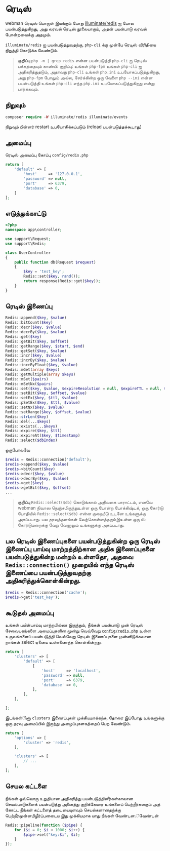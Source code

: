 # ரெடிஸ்

webman ரெடிஸ் பொருள் இயங்கும் போது [illuminate/redis](https://github.com/illuminate/redis) ஐ போல பயன்படுத்துகிறது, அது லரவல் ரெடிஸ் நூலையாகும், அதன் பயன்பாடு லரவல் போன்றவைக்கு அதமும்.

`illuminate/redis` ஐ பயன்படுத்துவதற்கு, `php-cli` க்கு முன்பே ரெடிஸ் விரிதியை நிறுத்தி கொடுக்க வேண்டும்.

> **குறிப்பு**
> `php -m | grep redis` என்ன பயன்படுத்தி `php-cli` ஐ ரெடிஸ் பக்கத்தையும் காண்பி. குறிப்பு: உங்கள் `php-fpm` உங்கள் `php-cli` ஐ அதிகரித்துதடும், அதாவது `php-cli` உங்கள் `php.ini` உபயோகப்படுத்துகிறது,  அது `php-fpm` போலும் அல்ல, சேர்க்கின்ற ஒரு வேளை `php --ini` என்ன பயன்படுத்தி உங்கள் `php-cli` எந்த `php.ini` உபயோகப்படுத்துகிறது என்று பார்க்கவும்.

## நிறுவும்

```php
composer require -W illuminate/redis illuminate/events
```

நிறுவும் பின்னர் restart உபயோகிக்கப்படும் (reload பயன்படுத்தக்கூடாது)


## அமைப்பு
ரெடிஸ் அமைப்பு கோப்பு `config/redis.php`
```php
return [
    'default' => [
        'host'     => '127.0.0.1',
        'password' => null,
        'port'     => 6379,
        'database' => 0,
    ]
];
```

## எடுத்துக்காட்டு
```php
<?php
namespace app\controller;

use support\Request;
use support\Redis;

class UserController
{
    public function db(Request $request)
    {
        $key = 'test_key';
        Redis::set($key, rand());
        return response(Redis::get($key));
    }
}
```

## ரெடிஸ் இணைப்பு
```php
Redis::append($key, $value)
Redis::bitCount($key)
Redis::decr($key, $value)
Redis::decrBy($key, $value)
Redis::get($key)
Redis::getBit($key, $offset)
Redis::getRange($key, $start, $end)
Redis::getSet($key, $value)
Redis::incr($key, $value)
Redis::incrBy($key, $value)
Redis::incrByFloat($key, $value)
Redis::mGet(array $keys)
Redis::getMultiple(array $keys)
Redis::mSet($pairs)
Redis::mSetNx($pairs)
Redis::set($key, $value, $expireResolution = null, $expireTTL = null, $flag = null)
Redis::setBit($key, $offset, $value)
Redis::setEx($key, $ttl, $value)
Redis::pSetEx($key, $ttl, $value)
Redis::setNx($key, $value)
Redis::setRange($key, $offset, $value)
Redis::strLen($key)
Redis::del(...$keys)
Redis::exists(...$keys)
Redis::expire($key, $ttl)
Redis::expireAt($key, $timestamp)
Redis::select($dbIndex)
```
ஒருபோலவே
```php
$redis = Redis::connection('default');
$redis->append($key, $value)
$redis->bitCount($key)
$redis->decr($key, $value)
$redis->decrBy($key, $value)
$redis->get($key)
$redis->getBit($key, $offset)
...
```

> **குறிப்பு**
> `Redis::select($db)` கொடுங்கால் அதிவகை பாராட்டம், எனவே webman நிவாஸ நெஞ்சமிருந்துஉள்ள ஒரு போன்ற போக்கிஷ்டக், ஒரு கோர்டு போதியில் `Redis::select($db)` என்ன குறைபீடு உடனே உங்களுக்கு அகப்படாது. பல தரவுத்தளங்கள் வேற்கொள்ளத்தகும்இஉள்ள ஒரு `db` கோர்டுமறைக்கு வேறு வேனாலும் உங்களுக்கு அகப்படாது.

## பல ரெடிஸ் இணைப்புகளை பயன்படுத்துகின்ற ஒரு ரெடிஸ் இணைப்பு பாய்வு மாற்றத்திற்கான அதிக இணைப்புகளை பயன்படுத்துகின்ற மன்றம் உள்ளதோ, அதவை `Redis::connection()` முறையில் எந்த ரெடிஸ் இணைப்பை பயன்படுத்துவதற்கு அதிகரித்துக்கொள்கின்றது.
```php
$redis = Redis::connection('cache');
$redis->get('test_key');
```

## கூடுதல் அமைப்பு
உங்கள் பயின்பாய்வு மாற்றமில்லா இருந்தும், நீங்கள் பயன்பாடு முன் ரெடிஸ் சேவையகங்களை அமைப்புகளின மூன்று வெவ்வேறு [`config/redis.php`](config/redis.php) உள்ள உருவங்களைப் பயன்படுத்தி வெவ்வேறு ரெடிஸ் இணைப்புகளை முன்னிடுக்கலான நாங்கள் select ஏனைய உள்ஈணைந்த கொள்கின்றது.
```php
return [
    'clusters' => [
        'default' => [
            [
                'host'     => 'localhost',
                'password' => null,
                'port'     => 6379,
                'database' => 0,
            ],
        ],
    ],

];
```
இடங்கள்ினா `clusters` இணைப்புகள் முக்கியமாக்கற்க,  தோரை இப்போது உங்களுக்கு ஒரு தரவு அமைப்பில் இருந்து அழைப்புகளகத்தைப் பெற வேண்டும்.
```php
return [
    'options' => [
        'cluster' => 'redis',
    ],

    'clusters' => [
        // ...
    ],
];
```

## செயல கட்டளை
நீங்கள் ஒவ்வொரு உறுதியான அதிகரித்து பயன்படுத்தினீர்கள்காலான செயல்பாடுகளைக் பயன்படுத்து அனைத்து  குறிக்கேயார உங்களைப் பெற்றீர்களகும் அத் கோட்ட நீங்கள்  கட்டளைத் தடையையுளவும் செயல்களானதற்க்கு பெற்றீர்முன்னபிழீர்ப்பனடைய இது முக்கியமாக யாது நீங்கள் வேண்டன.்வேண்டன்
```php
Redis::pipeline(function ($pipe) {
    for ($i = 0; $i < 1000; $i++) {
        $pipe->set("key:$i", $i);
    }
});
```
